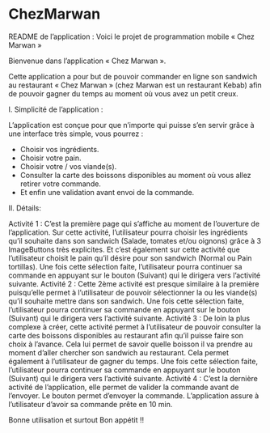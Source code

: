 # ChezMarwan
README de l’application :
Voici le projet de programmation mobile
« Chez Marwan »

Bienvenue dans l’application « Chez Marwan ».

Cette application a pour but de pouvoir commander en ligne son sandwich au restaurant  « Chez Marwan » (chez Marwan est un restaurant Kebab) afin de pouvoir gagner du temps au moment où vous avez un petit creux.

I.	Simplicité de l’application :

L’application est conçue pour que n’importe qui puisse s’en servir grâce à une interface très simple, vous pourrez :

-	Choisir vos ingrédients.
-	Choisir votre pain.
-	Choisir votre / vos viande(s).
-	Consulter la carte des boissons disponibles au moment où vous allez retirer votre commande.
-	Et enfin une validation avant envoi de la commande.

II. 	Détails:

Activité 1 :
C’est la première page qui s’affiche au moment de l’ouverture de l’application.
Sur cette activité, l’utilisateur pourra choisir les ingrédients qu’il souhaite dans son sandwich (Salade, tomates et/ou oignons) grâce à 3 ImageButtons très explicites. Et c’est également sur cette activité que l’utilisateur choisit le pain qu’il désire pour son sandwich (Normal ou Pain tortillas).
Une fois cette sélection faite, l’utilisateur pourra continuer sa commande en appuyant sur le bouton (Suivant) qui le dirigera vers l’activité suivante.
Activité 2 :
Cette 2ème activité est presque similaire à la première puisqu’elle permet à l’utilisateur de pouvoir sélectionner la ou les viande(s) qu’il souhaite mettre dans son sandwich.
Une fois cette sélection faite, l’utilisateur pourra continuer sa commande en appuyant sur le bouton (Suivant) qui le dirigera vers l’activité suivante.
Activité 3 :
De loin la plus complexe à créer, cette activité permet à l’utilisateur de pouvoir consulter la carte des boissons disponibles au restaurant afin qu’il puisse faire son choix à l’avance. Cela lui permet de savoir quelle boisson il va prendre au moment d’aller chercher son sandwich au restaurant. Cela permet également à l’utilisateur de gagner du temps.
Une fois cette sélection faite, l’utilisateur pourra continuer sa commande en appuyant sur le bouton (Suivant) qui le dirigera vers l’activité suivante.
Activité 4 :
C’est la dernière activité de l’application, elle permet de valider la commande avant de l’envoyer.
Le bouton permet d’envoyer la commande. 
L’application assure à l’utilisateur d’avoir sa commande prête en 10 min.

Bonne utilisation et surtout Bon appétit !! 
